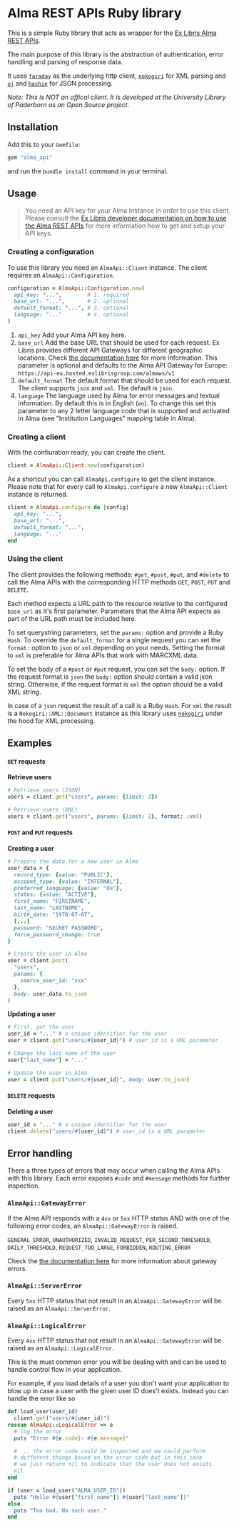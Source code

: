# Alma REST APIs Ruby library

This is a simple Ruby library that acts as wrapper for the
[Ex Libris Alma REST APIs](https://developers.exlibrisgroup.com/alma/apis/).

The main purpose of this library is the abstraction of authentication, error handling and parsing of response data.

It uses [`faraday`](https://github.com/lostisland/faraday) as the underlying http client, [`nokogiri`](https://github.com/sparklemotion/nokogiri) for XML parsing and [`oj`](https://github.com/ohler55/oj) and [`hashie`](https://github.com/hashie/hashie) for JSON processing.

_Note: This is NOT an offical client. It is developed at the University Library of Paderborn as an Open Source project._

## Installation

Add this to your `Gemfile`:

```ruby
gem "alma_api"
```
and run the `bundle install` command in your terminal.

## Usage

> You need an API key for your Alma Instance in order to use this client. Please consult the [Ex Libris developer documentation on how to use the Alma REST APIs](https://developers.exlibrisgroup.com/alma/apis/#using) for more information how to get and setup your API keys.

### Creating a configuration

To use this library you need an `AlmaApi::Client` instance. The client requires an `AlmaApi::Configuration`.

```ruby
configuration = AlmaApi::Configuration.new(
  api_key: "...",        # 1. required
  base_url: "...",       # 2. optional
  default_format: "...", # 3. optional
  language: "..."        # 4. optional
)
```

1. `api_key` Add your Alma API key here.
2. `base_url` Add the base URL that should be used for each request. Ex Libris provides different API Gateways for different geographic locations. Check [the documentation here](https://developers.exlibrisgroup.com/alma/apis/#calling) for more information. This parameter is optional and defaults to the Alma API Gateway for Europe: `https://api-eu.hosted.exlibrisgroup.com/almaws/v1`
3. `default_format` The default format that should be used for each request. The client supports `json` and `xml`. The default is `json`.
4. `language` The language used by Alma for error messages and textual information. By default this is in English (`en`). To change this set this parameter to any 2 letter language code that is supported and activated in Alma (see "Institution Languages" mapping table in Alma).

### Creating a client

With the confiuration ready, you can create the client.
```ruby
client = AlmaApi::Client.new(configuration)
```

As a shortcut you can call `AlmaApi.configure` to get the client instance. Please note that for every call to `AlmaApi.configure` a new `AlmaApi::Client` instance is returned.

```ruby
client = AlmaApi.configure do |config|
  api_key: "...",
  base_url: "...",
  default_format: "...",
  language: "..."
end
```

### Using the client

The client provides the following methods: `#get`, `#post`, `#put`, and `#delete` to call the Alma APIs with the corresponding HTTP methods `GET`, `POST`, `PUT` and `DELETE`.

Each method expects a URL path to the resource relative to the configured `base_url` as it's first parameter. Parameters that the Alma API expects as part of the URL path must be included here.

To set querystring parameters, set the `params:` option and provide a Ruby `Hash`. To override the `default_format` for a single request you can set the `format:` option to `json` or `xml` depending on your needs. Setting the format to `xml` is preferable for Alma APIs that work with MARCXML data.

To set the body of a `#post` or `#put` request, you can set the `body:` option. If the request format is `json` the `body:` option should contain a valid json string. Otherwise, if the request format is `xml` the option should be a valid XML string.

In case of a `json` request the result of a call is a Ruby `Hash`. For `xml` the result is a `Nokogiri::XML::Document` instance as this library uses [`nokogiri`](https://github.com/sparklemotion/nokogiri) under the hood for XML processing.

## Examples

#### `GET` requests

__Retrieve users__
```ruby
# Retrieve users (JSON)
users = client.get("users", params: {limit: 2})

# Retrieve users (XML)
users = client.get("users", params: {limit: 2}, format: :xml)
```

#### `POST` and `PUT` requests

__Creating a user__
```ruby
# Prepare the data for a new user in Alma
user_data = {
  record_type: {value: "PUBLIC"},
  account_type: {value: "INTERNAL"},
  preferred_language: {value: "de"},
  status: {value: "ACTIVE"},
  first_name: "FIRSTNAME",
  last_name: "LASTNAME",
  birth_date: "1978-07-07",
  [...]
  password: "SECRET PASSWORD",
  force_password_change: true
}

# Create the user in Alma
user = client.post(
  "users",
  params: {
    source_user_id: "xxx"
  },
  body: user_data.to_json
)
```

__Updating a user__
```ruby
# First, get the user
user_id = "..." # a unique identifier for the user
user = client.get("users/#{user_id}") # user_id is a URL parameter

# Change the last name of the user
user["last_name"] = "..."

# Update the user in Alma
user = client.put("users/#{user_id}", body: user.to_json)

```

#### `DELETE` requests

__Deleting a user__
```ruby
user_id = "..." # a unique identifier for the user
client.delete("users/#{user_id}") # user_id is a URL parameter
```

## Error handling

There a three types of errors that may occur when calling the Alma APIs with this library. Each error exposes `#code` and `#message` methods for further inspection.

### `AlmaApi::GatewayError`

If the Alma API responds with a `4xx` or `5xx` HTTP status AND with one of the following error codes, an `AlmaApi::GatewayError` is raised.

`GENERAL_ERROR`, `UNAUTHORIZED`, `INVALID_REQUEST`, `PER_SECOND_THRESHOLD`, `DAILY_THRESHOLD`, `REQUEST_TOO_LARGE`, `FORBIDDEN`, `ROUTING_ERROR`

Check the [the documentation here](https://developers.exlibrisgroup.com/alma/apis/#error) for more information about gateway errors.

### `AlmaApi::ServerError`

Every `5xx` HTTP status that not result in an `AlmaApi::GatewayError` will be raised as an `AlmaApi::ServerError`.

### `AlmaApi::LogicalError`

Every `4xx` HTTP status that not result in an `AlmaApi::GatewayError` will be raised as an `AlmaApi::LogicalError`.

This is the must common error you will be dealing with and can be used to handle control flow in your application.

For example, if you load details of a user you don't want your application to blow up in case a user with the given user ID does't exists. Instead you can handle the error like so

```ruby
def load_user(user_id)
  client.get("users/#{user_id}")
rescue AlmaApi::LogicalError => e
  # log the error
  puts "Error #{e.code}: #{e.message}"

  # ... the error code could be inspected and we could perform
  # different things based on the error code but in this case
  # we just return nil to indicate that the user does not exists.
  nil
end

if (user = load_user("ALMA_USER_ID"))
  puts "Hello #{user["first_name"]} #{user["last_name"]}"
else
  puts "Too bad. No such user."
end

```



